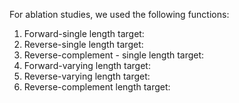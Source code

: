 For ablation studies, we used the following functions:

1. Forward-single length target:
2. Reverse-single length target:
3. Reverse-complement - single length target:
4. Forward-varying length target:
5. Reverse-varying length target:
6. Reverse-complement length target:
